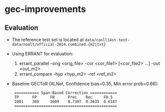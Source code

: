 # gec-improvements


## Evaluation

- The reference test set is located at `data/conll14st-test-data/noalt/official-2014.combined.{m2|txt}`
- Using ERRANT for evaluation:
    1. errant_parallel -orig <orig_file> -cor <cor_file1> [<cor_file2> ...] -out <out_m2>
    2. errant_compare -hyp <hyp_m2> -ref <ref_m2> 

- Baseline GECToR (XLNet, Confidence bias=0.35, Min error prob=0.66):
   ``` 
    =========== Span-Based Correction ============
    TP      FP      FN      Prec    Rec     F0.5
    1001    369     1609    0.7307  0.3835  0.6187
    ==============================================
   ``` 